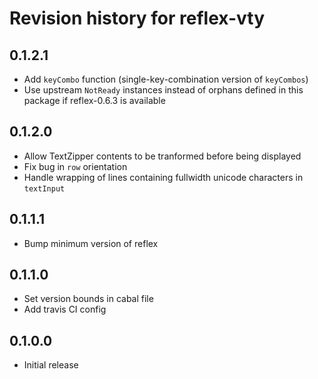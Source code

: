 # Revision history for reflex-vty

## 0.1.2.1

* Add `keyCombo` function (single-key-combination version of `keyCombos`)
* Use upstream `NotReady` instances instead of orphans defined in this package if reflex-0.6.3 is available

## 0.1.2.0
* Allow TextZipper contents to be tranformed before being displayed
* Fix bug in `row` orientation
* Handle wrapping of lines containing fullwidth unicode characters in `textInput`

## 0.1.1.1

* Bump minimum version of reflex

## 0.1.1.0

* Set version bounds in cabal file
* Add travis CI config

## 0.1.0.0

* Initial release
